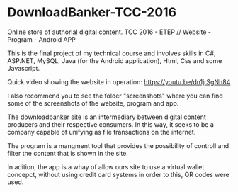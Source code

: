 # DownloadBanker-TCC-2016
Online store of authorial digital content.
TCC 2016 - ETEP //  Website - Program - Android APP

This is the final project of my technical course and involves skills in C#, ASP.NET, MySQL, Java (for the Android application), Html, Css and some Javascript.

Quick video showing the website in operation: https://youtu.be/dn1jrSgNh84

I also recommend you to see the folder "screenshots" where you can find some of the screenshots of the website, program and app.

The downloadbanker site is an intermediary between digital content producers and their respective consumers.
In this way, it seeks to be a company capable of unifying as file transactions on the internet.

The program is a mangment tool that provides the possibility of controll and filter the content that is shown in the site.

In adition, the app is a whay of allow ours site to use a virtual wallet concepct, without using credit card systems in order to this, QR codes were used.
